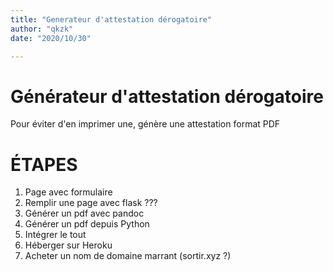 ```yaml
---
title: "Generateur d'attestation dérogatoire"
author: "qkzk"
date: "2020/10/30"

---
```


# Générateur d'attestation dérogatoire

Pour éviter d'en imprimer une, génère une attestation format PDF

# ÉTAPES

1. Page avec formulaire
2. Remplir une page avec flask ???
2. Générer un pdf avec pandoc
3. Générer un pdf depuis Python
4. Intégrer le tout
5. Héberger sur Heroku
6. Acheter un nom de domaine marrant (sortir.xyz ?)


